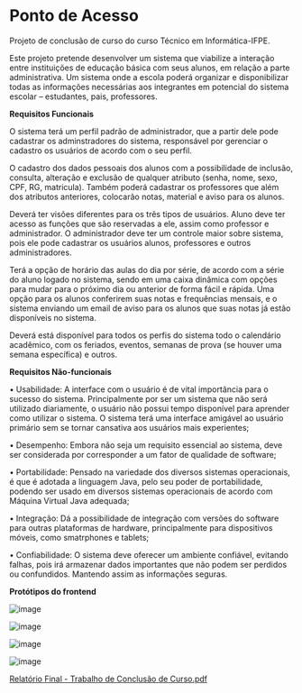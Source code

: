 # Ponto de Acesso

Projeto de conclusão de curso do curso Técnico em Informática-IFPE. 

Este projeto pretende desenvolver um sistema que viabilize a interação entre instituições de educação básica com seus alunos, em relação a parte administrativa. Um sistema onde a escola poderá organizar e disponibilizar todas as informações necessárias aos integrantes em potencial do sistema escolar – estudantes, pais, professores.

<b>Requisitos Funcionais</b>
	
O sistema terá um perfil padrão de administrador, que a partir dele pode cadastrar os adminstradores do sistema, responsável por gerenciar o cadastro os usuários de acordo com o seu perfil.
	
O cadastro dos dados pessoais dos alunos com a possibilidade de inclusão, consulta, alteração e exclusão de qualquer atributo (senha, nome, sexo, CPF, RG, matricula). Também poderá cadastrar os professores que além dos atributos anteriores, colocarão notas, material e aviso para os alunos.
  
Deverá ter visões diferentes para os três tipos de usuários. Aluno deve ter acesso as funções que são reservadas a ele, assim como professor e administrador. O administrador deve ter um controle maior sobre sistema, pois ele pode cadastrar os usuários alunos, professores e outros administradores.
 
 
Terá a opção de horário das aulas do dia por série, de acordo com a série do aluno logado no sistema, sendo em uma caixa dinâmica com opções para mudar para o próximo dia ou anterior de forma fácil e rápida. Uma opção para os alunos conferirem suas notas e frequências mensais, e o sistema enviando um email de aviso para os alunos que suas notas já estão disponíveis no sistema.
  
Deverá está disponível para todos os perfis do sistema todo o calendário acadêmico, com os feriados, eventos, semanas de prova (se houver uma semana específica) e outros.

<b>Requisitos Não-funcionais </b>

•	Usabilidade: A interface com o usuário é de vital importância para o sucesso do sistema. Principalmente por ser um sistema que não será utilizado diariamente, o usuário não possui tempo disponível para aprender como utilizar o sistema. O sistema terá uma interface amigável ao usuário primário sem se tornar cansativa aos usuários mais experientes;

•	Desempenho: Embora não seja um requisito essencial ao sistema, deve ser considerada por corresponder a um fator de qualidade de software;

•	Portabilidade: Pensado na variedade dos diversos sistemas operacionais, é que é adotada a linguagem Java, pelo seu poder de portabilidade, podendo ser usado em diversos sistemas operacionais de acordo com Máquina Virtual Java adequada;

•	Integração: Dá a possibilidade de integração com versões do software para outras plataformas de hardware, principalmente para dispositivos móveis, como smatrphones e tablets;

•	Confiabilidade: O sistema deve oferecer um ambiente confiável, evitando falhas, pois irá armazenar dados importantes que não podem ser perdidos ou confundidos. Mantendo assim as informações seguras.



<b>Protótipos do frontend</b>

![image](https://user-images.githubusercontent.com/10708492/140364069-990ca291-e8dc-43ed-866d-c0fd40e6c80a.png)

![image](https://user-images.githubusercontent.com/10708492/140364502-0fb93607-d372-41c1-8998-5acf484987df.png)

![image](https://user-images.githubusercontent.com/10708492/140364775-096f9b21-d461-4bc7-9cca-17e7b052d16a.png)

![image](https://user-images.githubusercontent.com/10708492/140364930-ce9c6b8d-e6e5-4d26-9087-6c5b4c9a0542.png)


[Relatório Final - Trabalho de Conclusão de Curso.pdf](https://github.com/andersonmends/pontodeacesso/files/7476260/Relatorio.Final.-.Trabalho.de.Conclusao.de.Curso.pdf)




